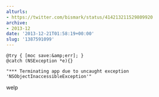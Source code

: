 ```yaml
---
alturls:
- https://twitter.com/bismark/status/414213211529809920
archive:
- 2013-12
date: '2013-12-21T01:58:19+00:00'
slug: '1387591099'
---
```


```
@try { [moc save:&amp;err]; }
@catch (NSException *e){}
```

```
"*** Terminating app due to uncaught exception 'NSObjectInaccessibleException'"
```

welp

